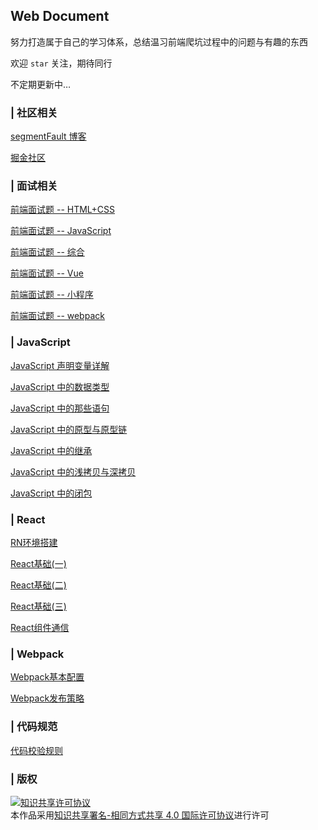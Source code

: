 ## Web Document

努力打造属于自己的学习体系，总结温习前端爬坑过程中的问题与有趣的东西

欢迎 `star` 关注，期待同行

不定期更新中…

### | 社区相关

[segmentFault 博客](https://segmentfault.com/u/youdangde_5c8b208a23f95/articles)

[掘金社区](https://juejin.im/user/5c88d2e36fb9a049d61e6538)

### | 面试相关

[前端面试题 -- HTML+CSS](https://github.com/Roamen/web-document/issues/2)

[前端面试题 -- JavaScript](https://github.com/Roamen/web-document/issues/3)

[前端面试题 -- 综合](https://github.com/Roamen/web-document/issues/4)

[前端面试题 -- Vue](https://github.com/Roamen/web-document/issues/5)

[前端面试题 -- 小程序](https://github.com/Roamen/web-document/issues/6)

[前端面试题 -- webpack](https://github.com/Roamen/web-document/issues/7)

### | JavaScript

[JavaScript 声明变量详解](https://github.com/Roamen/web-document/issues/8)

[JavaScript 中的数据类型](https://github.com/Roamen/web-document/issues/9)

[JavaScript 中的那些语句](https://github.com/Roamen/web-document/issues/10)

[JavaScript 中的原型与原型链](https://github.com/Roamen/web-document/issues/11)

[JavaScript 中的继承](https://github.com/Roamen/web-document/issues/12)

[JavaScript 中的浅拷贝与深拷贝](https://github.com/Roamen/web-document/issues/14)

[JavaScript 中的闭包](https://github.com/Roamen/web-document/issues/15)

### | React

[RN环境搭建](https://github.com/Roamen/web-document/issues/16)

[React基础(一)](https://github.com/Roamen/web-document/issues/19)

[React基础(二)](https://github.com/Roamen/web-document/issues/21)

[React基础(三)](https://github.com/Roamen/web-document/issues/23)

[React组件通信](https://github.com/Roamen/web-document/issues/24)

### | Webpack

[Webpack基本配置](https://github.com/Roamen/web-document/issues/18)

[Webpack发布策略](https://github.com/Roamen/web-document/issues/20)

### | 代码规范

[代码校验规则](https://github.com/Roamen/web-document/tree/master/Other/eslint)


### | 版权

<a rel="license" href="http://creativecommons.org/licenses/by-sa/4.0/"><img alt="知识共享许可协议" style="border-width:0" src="https://i.creativecommons.org/l/by-sa/4.0/88x31.png" /></a><br />本<span xmlns:dct="http://purl.org/dc/terms/" href="http://purl.org/dc/dcmitype/Text" rel="dct:type">作品</span>采用<a rel="license" href="http://creativecommons.org/licenses/by-sa/4.0/">知识共享署名-相同方式共享 4.0 国际许可协议</a>进行许可
